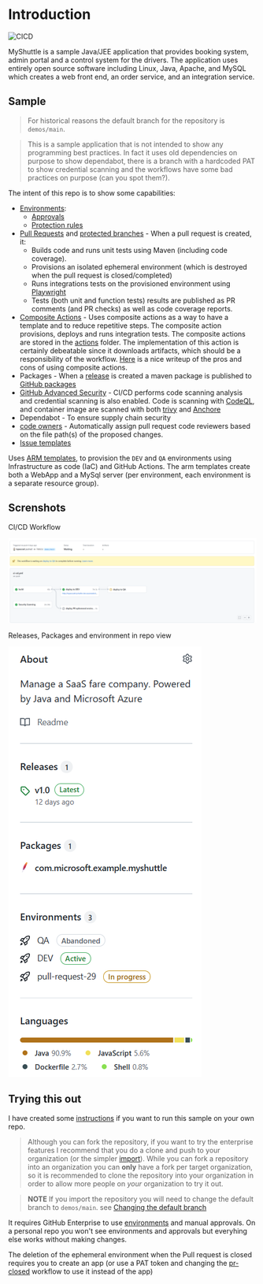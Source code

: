 # Introduction

![CICD](https://github.com/tspascoal-demo2/MyShuttle/workflows/CICD/badge.svg)

MyShuttle is a sample Java/JEE application that provides booking system, admin portal and a control system for the drivers. The application uses entirely open source software including Linux, Java, Apache, and MySQL which creates a web front end, an order service, and an integration service.

## Sample

> For historical reasons the default branch for the repository is `demos/main`.

> This is a sample application that is not intended to show any programming best practices. In fact it uses old dependencies on purpose to show dependabot, there is a branch with a hardcoded PAT to show credential scanning and the workflows have some bad practices on purpose (can you spot them?).

The intent of this repo is to show some capabilities:

- [Environments](https://docs.github.com/en/actions/deployment/environments):
  - [Approvals](https://docs.github.com/en/actions/managing-workflow-runs/reviewing-deployments)
  - [Protection rules](https://docs.github.com/en/actions/deployment/environments#environment-protection-rules)
- [Pull Requests](https://docs.github.com/en/github/collaborating-with-pull-requests/proposing-changes-to-your-work-with-pull-requests/about-pull-requests) and [protected branches](https://docs.github.com/en/repositories/configuring-branches-and-merges-in-your-repository/defining-the-mergeability-of-pull-requests/about-protected-branches#require-status-checks-before-merging) - When a pull request is created, it:
  - Builds code and runs unit tests using Maven (including code coverage).
  - Provisions an isolated ephemeral environment (which is destroyed when the pull request is closed/completed)
  - Runs integrations tests on the provisioned environment using [Playwright](https://playwright.dev/)
  - Tests (both unit and function tests) results are published as PR comments (and PR checks) as well as code coverage reports.
- [Composite Actions](https://docs.github.com/en/actions/creating-actions/creating-a-composite-action) - Uses composite actions as a way to have a template and to reduce repetitive steps. The composite action provisions, deploys and runs integration tests. The composite actions are stored in the [actions](actions) folder. The implementation of this action is certainly debeatable since it downloads artifacts, which should be a responsibility of the workflow. [Here](https://colinsalmcorner.com/github-composite-actions) is a nice writeup of the pros and cons of using composite actions.
- Packages - When a [release](https://docs.github.com/en/repositories/releasing-projects-on-github/about-releases) is created a maven package is published to [GitHub packages](https://github.com/features/packages)
- [GitHub Advanced Security](https://docs.github.com/en/get-started/learning-about-github/about-github-advanced-security) - CI/CD performs code scanning analysis and credential scanning is also enabled. Code is scanning with [CodeQL](https://codeql.github.com/docs/), and container image are scanned with both [trivy](https://www.aquasec.com/products/trivy/) and [Anchore](https://anchore.com/)
- Dependabot - To ensure supply chain security 
- [code owners](https://docs.github.com/en/repositories/managing-your-repositorys-settings-and-features/customizing-your-repository/about-code-owners) - Automatically assign pull request code reviewers  based on the file path(s) of the proposed changes.
- [Issue templates](https://docs.github.com/en/communities/using-templates-to-encourage-useful-issues-and-pull-requests/configuring-issue-templates-for-your-repository)

Uses [ARM templates](), to provision the `DEV` and `QA` environments using Infrastructure as code (IaC) and GitHub Actions. The arm templates create both a WebApp and a MySql server (per environment, each environment is a separate resource group).

## Screnshots

CI/CD Workflow

![CI/CD Workflow](./docs/ci-cd-workflow.png)

Releases, Packages and environment in repo view

![Releases, Packages and environment](./docs/releases-packages-environment.png)

## Trying this out

I have created some [instructions](./docs/configuring.md) if you want to run this sample  on your own repo.

> Although you can fork the repository, if you want to try the enterprise features I recommend that you do a clone and push to your organization (or the simpler [import](https://docs.github.com/en/github/importing-your-projects-to-github/importing-source-code-to-github/importing-a-repository-with-github-importer)). While you can fork a repository into an organization you can **only** have a fork per target organization, so it is recommended to clone the repository into your organization in order to allow more people on _your_ organization to try it out.

> **NOTE** If you import the repository you will need to change the default branch to `demos/main`. see [Changing the default branch](https://docs.github.com/en/repositories/configuring-branches-and-merges-in-your-repository/managing-branches-in-your-repository/changing-the-default-branch)

It requires GitHub Enterprise to use [environments](https://docs.github.com/en/actions/deployment/environments) and manual approvals. On a personal repo you won't see environments and approvals but everyhing else works without making changes.

The deletion of the ephemeral environment when the Pull request is closed requires you to create an app (or use a PAT token and changing the [pr-closed](.github/workflows/pr-closed.yml) workflow to use it instead of the app)
